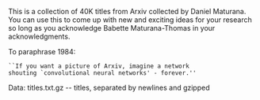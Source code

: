 This is a collection of 40K titles from Arxiv collected by Daniel
Maturana. You can use this to come up with new and exciting ideas for
your research so long as you acknowledge Babette Maturana-Thomas in your
acknowledgments. 

To paraphrase 1984: 

    ``If you want a picture of Arxiv, imagine a network 
    shouting `convolutional neural networks' - forever.''

Data: 
    titles.txt.gz -- titles, separated by newlines and gzipped

